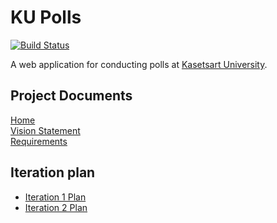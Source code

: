 # KU Polls  
[![Build Status](https://app.travis-ci.com/bhokin/ku-polls.svg?branch=iteration2)](https://app.travis-ci.com/bhokin/ku-polls)

A web application for conducting polls at [Kasetsart University](https://www.ku.ac.th).

## Project Documents

[Home](../../wiki/Home)  
[Vision Statement](../../wiki/Vision%20Statement)  
[Requirements](../../wiki/Requirements)  

## Iteration plan
* [Iteration 1 Plan](../../wiki/Iteration%201%20Plan)  
* [Iteration 2 Plan](../../wiki/Iteration%202%20Plan)  

